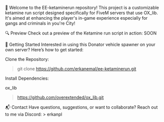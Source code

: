 🌟 Welcome to the EE-ketaminerun repository! This project is a customizable ketamine run script designed specifically for FiveM servers that use OX_lib. It's aimed at enhancing the player's in-game experience especially for gangs and criminals in you're City!

🔍 Preview Check out a preview of the Ketamine run script in action: SOON

🚀 Getting Started Interested in using this Donator vehicle spawner on your own server? Here’s how to get started:

Clone the Repository:

> git clone https://github.com/erkanemal/ee-ketaminerun.git

Install Dependencies:

ox_lib
> https://github.com/overextended/ox_lib.git

📬 Contact Have questions, suggestions, or want to collaborate? Reach out to me via 
Discord: > erkanpl
